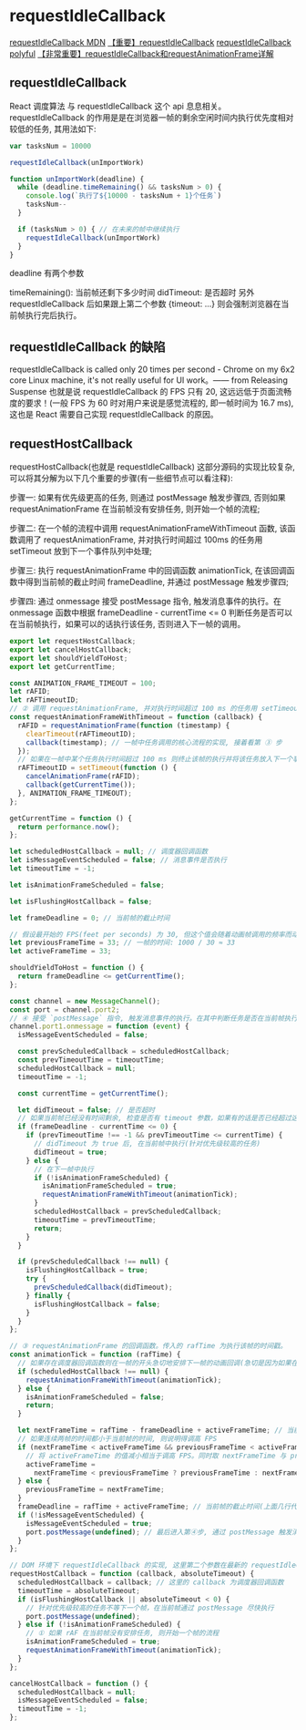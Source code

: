 <!--
 * @Author: tangdaoyong
 * @Date: 2021-05-28 11:47:03
 * @LastEditors: tangdaoyong
 * @LastEditTime: 2021-06-10 22:18:32
 * @Description: requestIdleCallback
-->
# requestIdleCallback

[requestIdleCallback MDN](https://developer.mozilla.org/zh-CN/docs/Web/API/Window/requestIdleCallback)
[【重要】requestIdleCallback](https://zhuanlan.zhihu.com/p/60189423)
[requestIdleCallback polyful](https://link.zhihu.com/?target=https%3A//github.com/facebook/react/blob/master/packages/scheduler/src/forks/SchedulerHostConfig.default.js)
[【非常重要】requestIdleCallback和requestAnimationFrame详解](https://www.jianshu.com/p/2771cb695c81?tt_from=weixin)

## requestIdleCallback

React 调度算法 与 requestIdleCallback 这个 api 息息相关。requestIdleCallback 的作用是是在浏览器一帧的剩余空闲时间内执行优先度相对较低的任务, 其用法如下:
```js
var tasksNum = 10000

requestIdleCallback(unImportWork)

function unImportWork(deadline) {
  while (deadline.timeRemaining() && tasksNum > 0) {
    console.log(`执行了${10000 - tasksNum + 1}个任务`)
    tasksNum--
  }

  if (tasksNum > 0) { // 在未来的帧中继续执行
    requestIdleCallback(unImportWork)
  }
}
```
deadline 有两个参数

timeRemaining(): 当前帧还剩下多少时间
didTimeout: 是否超时
另外 requestIdleCallback 后如果跟上第二个参数 {timeout: ...} 则会强制浏览器在当前帧执行完后执行。

## requestIdleCallback 的缺陷
requestIdleCallback is called only 20 times per second - Chrome on my 6x2 core Linux machine, it's not really useful for UI work。—— from Releasing Suspense
也就是说 requestIdleCallback 的 FPS 只有 20, 这远远低于页面流畅度的要求！(一般 FPS 为 60 时对用户来说是感觉流程的, 即一帧时间为 16.7 ms), 这也是 React 需要自己实现 requestIdleCallback 的原因。

## requestHostCallback

requestHostCallback(也就是 requestIdleCallback) 这部分源码的实现比较复杂, 可以将其分解为以下几个重要的步骤(有一些细节点可以看注释):

步骤一: 如果有优先级更高的任务, 则通过 postMessage 触发步骤四, 否则如果 requestAnimationFrame 在当前帧没有安排任务, 则开始一个帧的流程;

步骤二: 在一个帧的流程中调用 requestAnimationFrameWithTimeout 函数, 该函数调用了 requestAnimationFrame, 并对执行时间超过 100ms 的任务用 setTimeout 放到下一个事件队列中处理;

步骤三: 执行 requestAnimationFrame 中的回调函数 animationTick, 在该回调函数中得到当前帧的截止时间 frameDeadline, 并通过 postMessage 触发步骤四;

步骤四: 通过 onmessage 接受 postMessage 指令, 触发消息事件的执行。在 onmessage 函数中根据 frameDeadline - currentTime <= 0 判断任务是否可以在当前帧执行，如果可以的话执行该任务, 否则进入下一帧的调用。
```js
export let requestHostCallback;
export let cancelHostCallback;
export let shouldYieldToHost;
export let getCurrentTime;

const ANIMATION_FRAME_TIMEOUT = 100;
let rAFID;
let rAFTimeoutID;
// ② 调用 requestAnimationFrame, 并对执行时间超过 100 ms 的任务用 setTimeout 进行处理
const requestAnimationFrameWithTimeout = function (callback) {
  rAFID = requestAnimationFrame(function (timestamp) {
    clearTimeout(rAFTimeoutID);
    callback(timestamp); // 一帧中任务调用的核心流程的实现, 接着看第 ③ 步
  });
  // 如果在一帧中某个任务执行时间超过 100 ms 则终止该帧的执行并将该任务放入下一个事件队列中
  rAFTimeoutID = setTimeout(function () {
    cancelAnimationFrame(rAFID);
    callback(getCurrentTime());
  }, ANIMATION_FRAME_TIMEOUT);
};

getCurrentTime = function () {
  return performance.now();
};

let scheduledHostCallback = null; // 调度器回调函数
let isMessageEventScheduled = false; // 消息事件是否执行
let timeoutTime = -1;

let isAnimationFrameScheduled = false;

let isFlushingHostCallback = false;

let frameDeadline = 0; // 当前帧的截止时间

// 假设最开始的 FPS(feet per seconds) 为 30, 但这个值会随着动画帧调用的频率而动态变化
let previousFrameTime = 33; // 一帧的时间: 1000 / 30 ≈ 33
let activeFrameTime = 33;

shouldYieldToHost = function () {
  return frameDeadline <= getCurrentTime();
};

const channel = new MessageChannel();
const port = channel.port2;
// ④ 接受 `postMessage` 指令, 触发消息事件的执行。在其中判断任务是否在当前帧执行，如果在的话执行该任务
channel.port1.onmessage = function (event) {
  isMessageEventScheduled = false;

  const prevScheduledCallback = scheduledHostCallback;
  const prevTimeoutTime = timeoutTime;
  scheduledHostCallback = null;
  timeoutTime = -1;

  const currentTime = getCurrentTime();

  let didTimeout = false; // 是否超时
  // 如果当前帧已经没有时间剩余, 检查是否有 timeout 参数，如果有的话是否已经超过这个时间
  if (frameDeadline - currentTime <= 0) {
    if (prevTimeoutTime !== -1 && prevTimeoutTime <= currentTime) {
      // didTimeout 为 true 后, 在当前帧中执行(针对优先级较高的任务)
      didTimeout = true;
    } else {
      // 在下一帧中执行
      if (!isAnimationFrameScheduled) {
        isAnimationFrameScheduled = true;
        requestAnimationFrameWithTimeout(animationTick);
      }
      scheduledHostCallback = prevScheduledCallback;
      timeoutTime = prevTimeoutTime;
      return;
    }
  }

  if (prevScheduledCallback !== null) {
    isFlushingHostCallback = true;
    try {
      prevScheduledCallback(didTimeout);
    } finally {
      isFlushingHostCallback = false;
    }
  }
};

// ③ requestAnimationFrame 的回调函数。传入的 rafTime 为执行该帧的时间戳。
const animationTick = function (rafTime) {
  // 如果存在调度器回调函数则在一帧的开头急切地安排下一帧的动画回调(急切是因为如果在帧的后半段安排动画回调的话, 就会增大下一帧超过 100ms 的几率, 从而会浪费一个帧的利用, 可以结合步骤②来理解这句话), 如果不存在调度器回调函数否则立马终止执行。
  if (scheduledHostCallback !== null) {
    requestAnimationFrameWithTimeout(animationTick);
  } else {
    isAnimationFrameScheduled = false;
    return;
  }

  let nextFrameTime = rafTime - frameDeadline + activeFrameTime; // 当前帧开始调用动画的时间 - 上一帧调用动画的截止时间 + 当前帧执行的时间，这里的 nextFrameTime 仅仅是临时变量
  // 如果连续两帧的时间都小于当前帧的时间, 则说明得调高 FPS
  if (nextFrameTime < activeFrameTime && previousFrameTime < activeFrameTime) {
    // 将 activeFrameTime 的值减小相当于调高 FPS。同时取 nextFrameTime 与 previousFrameTime 中较大的一个以让前后两帧都不出问题。
    activeFrameTime =
      nextFrameTime < previousFrameTime ? previousFrameTime : nextFrameTime;
  } else {
    previousFrameTime = nextFrameTime;
  }
  frameDeadline = rafTime + activeFrameTime; // 当前帧的截止时间(上面几行代码的目的是得到该 frameDeadline 值, 该值在 postMessage 会用来判断)
  if (!isMessageEventScheduled) {
    isMessageEventScheduled = true;
    port.postMessage(undefined); // 最后进入第④步, 通过 postMessage 触发消息事件。
  }
};

// DOM 环境下 requestIdleCallback 的实现, 这里第二个参数在最新的 requestIdleCallback 中因为对象类型
requestHostCallback = function (callback, absoluteTimeout) {
  scheduledHostCallback = callback; // 这里的 callback 为调度器回调函数
  timeoutTime = absoluteTimeout;
  if (isFlushingHostCallback || absoluteTimeout < 0) {
    // 针对优先级较高的任务不等下一个帧，在当前帧通过 postMessage 尽快执行
    port.postMessage(undefined);
  } else if (!isAnimationFrameScheduled) {
    // ① 如果 rAF 在当前帧没有安排任务, 则开始一个帧的流程
    isAnimationFrameScheduled = true;
    requestAnimationFrameWithTimeout(animationTick);
  }
};

cancelHostCallback = function () {
  scheduledHostCallback = null;
  isMessageEventScheduled = false;
  timeoutTime = -1;
};
```